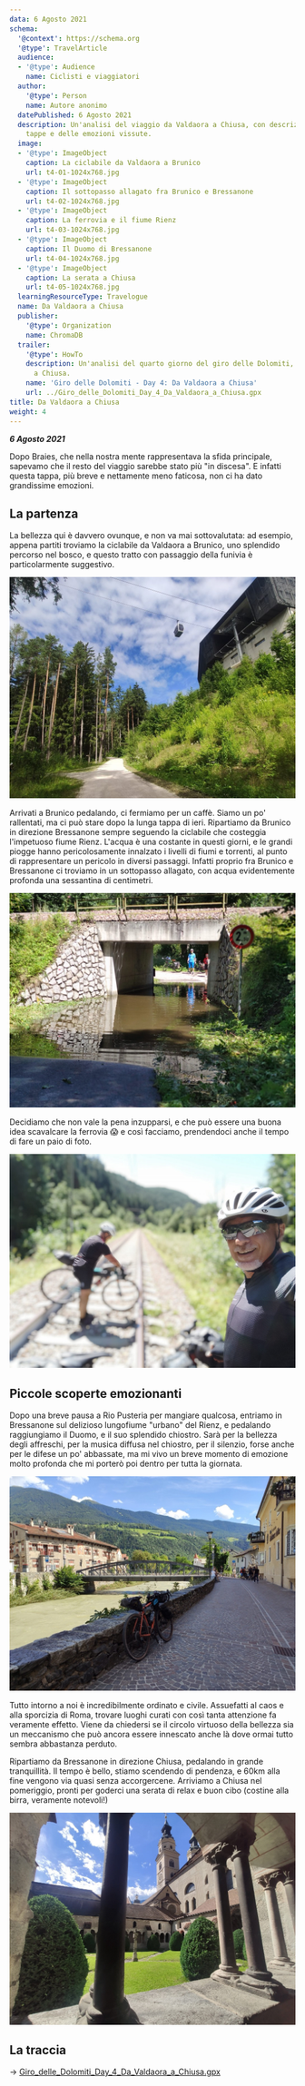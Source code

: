 ```yaml
---
data: 6 Agosto 2021
schema:
  '@context': https://schema.org
  '@type': TravelArticle
  audience:
  - '@type': Audience
    name: Ciclisti e viaggiatori
  author:
    '@type': Person
    name: Autore anonimo
  datePublished: 6 Agosto 2021
  description: Un'analisi del viaggio da Valdaora a Chiusa, con descrizioni delle
    tappe e delle emozioni vissute.
  image:
  - '@type': ImageObject
    caption: La ciclabile da Valdaora a Brunico
    url: t4-01-1024x768.jpg
  - '@type': ImageObject
    caption: Il sottopasso allagato fra Brunico e Bressanone
    url: t4-02-1024x768.jpg
  - '@type': ImageObject
    caption: La ferrovia e il fiume Rienz
    url: t4-03-1024x768.jpg
  - '@type': ImageObject
    caption: Il Duomo di Bressanone
    url: t4-04-1024x768.jpg
  - '@type': ImageObject
    caption: La serata a Chiusa
    url: t4-05-1024x768.jpg
  learningResourceType: Travelogue
  name: Da Valdaora a Chiusa
  publisher:
    '@type': Organization
    name: ChromaDB
  trailer:
    '@type': HowTo
    description: Un'analisi del quarto giorno del giro delle Dolomiti, da Valdaora
      a Chiusa.
    name: 'Giro delle Dolomiti - Day 4: Da Valdaora a Chiusa'
    url: ../Giro_delle_Dolomiti_Day_4_Da_Valdaora_a_Chiusa.gpx
title: Da Valdaora a Chiusa
weight: 4
---
```


***6 Agosto 2021***

Dopo Braies, che nella nostra mente rappresentava la sfida principale, sapevamo che il resto del viaggio sarebbe stato più "in discesa". E infatti questa tappa, più breve e nettamente meno faticosa, non ci ha dato grandissime emozioni. 
## La partenza
La bellezza qui è davvero ovunque, e non va mai sottovalutata: ad esempio, appena partiti troviamo la ciclabile da Valdaora a Brunico, uno splendido percorso nel bosco, e questo tratto con passaggio della funivia è particolarmente suggestivo.

![alt](t4-01-1024x768.jpg)

Arrivati a Brunico pedalando, ci fermiamo per un caffè. Siamo un po' rallentati, ma ci può stare dopo la lunga tappa di ieri. Ripartiamo da Brunico in direzione Bressanone sempre seguendo la ciclabile che costeggia l'impetuoso fiume Rienz. L'acqua è una costante in questi giorni, e le grandi piogge hanno pericolosamente innalzato i livelli di fiumi e torrenti, al punto di rappresentare un pericolo in diversi passaggi. Infatti proprio fra Brunico e Bressanone ci troviamo in un sottopasso allagato, con acqua evidentemente profonda una sessantina di centimetri.

![alt](t4-02-1024x768.jpg)

Decidiamo che non vale la pena inzupparsi, e che può essere una buona idea scavalcare la ferrovia 😱 e così facciamo, prendendoci anche il tempo di fare un paio di foto.

![alt](t4-03-1024x768.jpg)

## Piccole scoperte emozionanti
Dopo una breve pausa a Rio Pusteria per mangiare qualcosa, entriamo in Bressanone sul delizioso lungofiume "urbano" del Rienz, e pedalando raggiungiamo il Duomo, e il suo splendido chiostro. Sarà per la bellezza degli affreschi, per la musica diffusa nel chiostro, per il silenzio, forse anche per le difese un po' abbassate, ma mi vivo un breve momento di emozione molto profonda che mi porterò poi dentro per tutta la giornata. 

![alt](t4-04-1024x768.jpg) 

Tutto intorno a noi è incredibilmente ordinato e civile. Assuefatti al caos e alla sporcizia di Roma, trovare luoghi curati con così tanta attenzione fa veramente effetto. Viene da chiedersi se il circolo virtuoso della bellezza sia un meccanismo che può ancora essere innescato anche là dove ormai tutto sembra abbastanza perduto. 

Ripartiamo da Bressanone in direzione Chiusa, pedalando in grande tranquillità. Il tempo è bello, stiamo scendendo di pendenza, e 60km alla fine vengono via quasi senza accorgercene. Arriviamo a Chiusa nel pomeriggio, pronti per goderci una serata di relax e buon cibo (costine alla birra, veramente notevoli!)

![alt](t4-05-1024x768.jpg)


## La traccia

→ [Giro_delle_Dolomiti_Day_4_Da_Valdaora_a_Chiusa.gpx](../Giro_delle_Dolomiti_Day_4_Da_Valdaora_a_Chiusa.gpx)